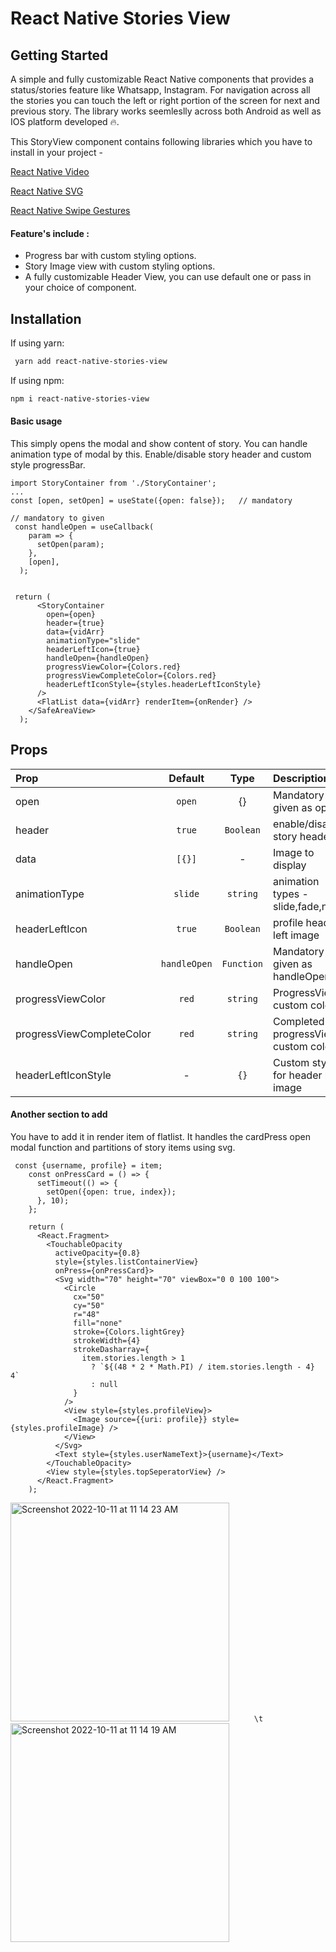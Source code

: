 
# React Native Stories View
## Getting Started

A simple and fully customizable React Native components that provides a status/stories feature like Whatsapp, Instagram.
For navigation across all the stories you can touch the left or right portion of the screen for next and previous story. 
The library works seemleslly across both Android as well as IOS platform developed 🔥.


This StoryView component contains following libraries which you have to install in your project -

 [React Native Video](https://www.npmjs.com/package/react-native-video)
 
 [React Native SVG](https://www.npmjs.com/package/react-native-svg)

 [React Native Swipe Gestures](https://www.npmjs.com/package/react-native-swipe-gestures)
 

#### Feature's include :

- Progress bar with custom styling options.
- Story Image view with custom styling options.
- A fully customizable Header View, you can use default one or pass in your choice of component.


## Installation

If using yarn: 

```bash
 yarn add react-native-stories-view
```

If using npm:
```bash
npm i react-native-stories-view
```

#### Basic usage
This simply opens the modal and show content of story. You can handle animation type of modal by this.
Enable/disable story header and custom style progressBar.


```
import StoryContainer from './StoryContainer';
...
const [open, setOpen] = useState({open: false});   // mandatory

// mandatory to given
 const handleOpen = useCallback(
    param => {
      setOpen(param);
    },
    [open],
  );


 return (
      <StoryContainer
        open={open}
        header={true}
        data={vidArr}
        animationType="slide"
        headerLeftIcon={true}
        handleOpen={handleOpen}
        progressViewColor={Colors.red}
        progressViewCompleteColor={Colors.red}
        headerLeftIconStyle={styles.headerLeftIconStyle}
      />
      <FlatList data={vidArr} renderItem={onRender} />
    </SafeAreaView>
  );
```
    
## Props

| Prop                     |  Default   |         Type          | Description                |
| :------------------------| :-------:  | :-------------------: | :------------------------- |
| open                     | `open`     |       {}              | Mandatory to given as open |
| header                   |  `true`   |      `Boolean`        | enable/disable story header|
| data                     |`[{}]`      | -             | Image to display           |
| animationType            |     `slide`|      `string`       | animation types - slide,fade,none    |
| headerLeftIcon           |     `true`     |   `Boolean`                  | profile header left image                |
| handleOpen               |  `handleOpen`   |       `Function`       | Mandatory to given as handleOpen  |
| progressViewColor        |  `red`   |       `string`       | ProgressView custom colour  |
| progressViewCompleteColor|  `red`   |       `string`       | Completed progressView custom color  |
| headerLeftIconStyle      |  -   |       `{}`       | Custom style for header left image  |


#### Another section to add

You have to add it in render item of flatlist. It handles the cardPress open modal function and partitions of story items using svg.

```
 const {username, profile} = item;
    const onPressCard = () => {
      setTimeout(() => {
        setOpen({open: true, index});
      }, 10);
    };

    return (
      <React.Fragment>
        <TouchableOpacity
          activeOpacity={0.8}
          style={styles.listContainerView}
          onPress={onPressCard}>
          <Svg width="70" height="70" viewBox="0 0 100 100">
            <Circle
              cx="50"
              cy="50"
              r="48"
              fill="none"
              stroke={Colors.lightGrey}
              strokeWidth={4}
              strokeDasharray={
                item.stories.length > 1
                  ? `${(48 * 2 * Math.PI) / item.stories.length - 4} 4`
                  : null
              }
            />
            <View style={styles.profileView}>
              <Image source={{uri: profile}} style={styles.profileImage} />
            </View>
          </Svg>
          <Text style={styles.userNameText}>{username}</Text>
        </TouchableOpacity>
        <View style={styles.topSeperatorView} />
      </React.Fragment>
    );
```
<img width="350" alt="Screenshot 2022-10-11 at 11 14 23 AM" src="https://user-images.githubusercontent.com/103026925/195006541-b268fb5c-ab2b-40c6-9299-cb98dbead267.png">  `      \t `<img width="350" alt="Screenshot 2022-10-11 at 11 14 19 AM" src="https://user-images.githubusercontent.com/103026925/195006545-8a357b76-5fd6-4cd4-9180-da4b4eb7b426.png">
